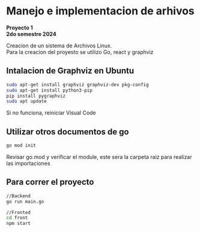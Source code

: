 # Manejo e implementacion de arhivos
**Proyecto 1**  
__2do semestre 2024__

Creacion de un sistema de Archivos Linux.  
Para la creacion del proyesto se utilizo Go, react y graphviz

## Intalacion de Graphviz en Ubuntu
```sh
sudo apt-get install graphviz graphviz-dev pkg-config
sudo apt-get install python3-pip
pip install pygraphviz
sudo apt update
```
Si no funciona, reiniciar Visual Code

## Utilizar otros documentos de go
```sh
go mod init
```
Revisar go.mod y verificar el module, este sera la carpeta raiz para realizar las importaciones

## Para correr el proyecto
```sh
//Backend
go run main.go  

//Fronted
cd front
npm start
```
